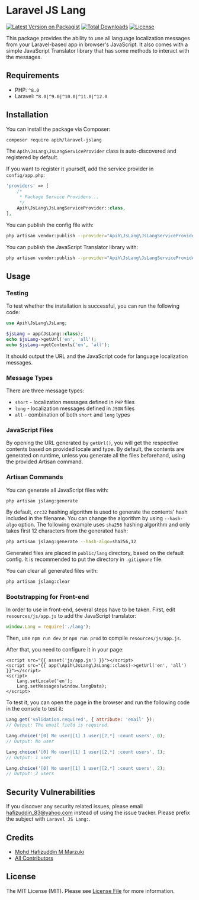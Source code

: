 # Laravel JS Lang

[![Latest Version on Packagist](https://img.shields.io/packagist/v/apih/laravel-jslang.svg?style=flat-square)](https://packagist.org/packages/apih/laravel-jslang)
[![Total Downloads](https://img.shields.io/packagist/dt/apih/laravel-jslang.svg?style=flat-square)](https://packagist.org/packages/apih/laravel-jslang)
[![License](https://img.shields.io/packagist/l/apih/laravel-jslang?style=flat-square)](https://packagist.org/packages/apih/laravel-jslang)

This package provides the ability to use all language localization messages from your Laravel-based app in browser's JavaScript. It also comes with a simple JavaScript Translator library that has some methods to interact with the messages.

## Requirements

- PHP: `^8.0`
- Laravel: `^8.0|^9.0|^10.0|^11.0|^12.0`

## Installation

You can install the package via Composer:

```bash
composer require apih/laravel-jslang
```

The `Apih\JsLang\JsLangServiceProvider` class is auto-discovered and registered by default.

If you want to register it yourself, add the service provider in `config/app.php`:

```php
'providers' => [
    /*
     * Package Service Providers...
     */
    Apih\JsLang\JsLangServiceProvider::class,
],
```

You can publish the config file with:
```bash
php artisan vendor:publish --provider="Apih\JsLang\JsLangServiceProvider" --tag="jslang-config"
```

You can publish the JavaScript Translator library with:
```bash
php artisan vendor:publish --provider="Apih\JsLang\JsLangServiceProvider" --tag="jslang-script"
```

## Usage

### Testing

To test whether the installation is successful, you can run the following code:

```php
use Apih\JsLang\JsLang;

$jsLang = app(JsLang::class);
echo $jsLang->getUrl('en', 'all');
echo $jsLang->getContents('en', 'all');
```

It should output the URL and the JavaScript code for language localization messages.

### Message Types

There are three message types:
- `short` - localization messages defined in `PHP` files
- `long` - localization messages defined in `JSON` files
- `all` - combination of both `short` and `long` types

### JavaScript Files

By opening the URL generated by `getUrl()`, you will get the respective contents based on provided locale and type. By default, the contents are generated on runtime, unless you generate all the files beforehand, using the provided Artisan command.

### Artisan Commands

You can generate all JavaScript files with:

```bash
php artisan jslang:generate
```

By default, `crc32` hashing algorithm is used to generate the contents' hash included in the filename. You can change the algorithm by using `--hash-algo` option.  The following example uses `sha256` hashing algorithm and only takes first 12 characters from the generated hash:

```bash
php artisan jslang:generate --hash-algo=sha256,12
```

Generated files are placed in `public/lang` directory, based on the default config. It is recommended to put the directory in `.gitignore` file.

You can clear all generated files with:

```bash
php artisan jslang:clear
```

### Bootstrapping for Front-end

In order to use in front-end, several steps have to be taken. First, edit `resources/js/app.js` to add the JavaScript translator:

```js
window.Lang = require('./lang');
```

Then, use `npm run dev` or `npm run prod` to compile `resources/js/app.js`.

After that, you need to configure it in your page:


```blade
<script src="{{ asset('js/app.js') }}"></script>
<script src="{{ app(\Apih\JsLang\JsLang::class)->getUrl('en', 'all') }}"></script>
<script>
    Lang.setLocale('en');
    Lang.setMessages(window.langData);
</script>
```

To test it, you can open the page in the browser and run the following code in the console to test it:

```js
Lang.get('validation.required', { attribute: 'email' });
// Output: The email field is required.

Lang.choice('[0] No user|[1] 1 user|[2,*] :count users', 0);
// Output: No user

Lang.choice('[0] No user|[1] 1 user|[2,*] :count users', 1);
// Output: 1 user

Lang.choice('[0] No user|[1] 1 user|[2,*] :count users', 2);
// Output: 2 users
```

## Security Vulnerabilities

If you discover any security related issues, please email <hafizuddin_83@yahoo.com> instead of using the issue tracker. Please prefix the subject with `Laravel JS Lang:`.

## Credits

- [Mohd Hafizuddin M Marzuki](https://github.com/apih)
- [All Contributors](../../contributors)

## License

The MIT License (MIT). Please see [License File](LICENSE.md) for more information.
